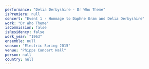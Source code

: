 ```yaml
---
performance: "Delia Derbyshire - Dr Who Theme"
isPremiere: null
concert: "Event 1 - Hommage to Daphne Oram and Delia Derbyshire"
work: "Dr Who Theme"
isCommission: false
isResidency: false
work_year: "1963"
ensemble: null
season: "Electric Spring 2015"
venue: "Phipps Concert Hall"
person: null
country: null
---
```


